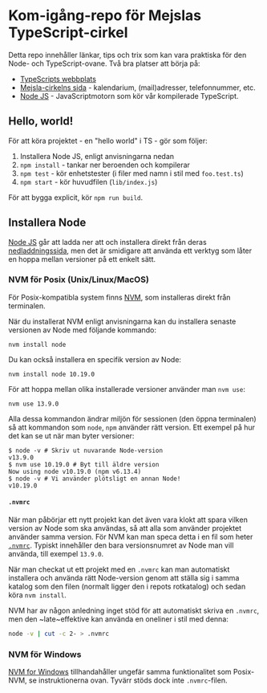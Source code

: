 # Kom-igång-repo för Mejslas TypeScript-cirkel

Detta repo innehåller länkar, tips och trix som kan vara praktiska för den Node-
och TypeScript-ovane. Två bra platser att börja på:

- [TypeScripts webbplats](https://www.typescriptlang.org/)
- [Mejsla-cirkelns sida](https://mejsla.se/cirkel2020/) - kalendarium,
  (mail)adresser, telefonnummer, etc.
- [Node JS](https://nodejs.org/) - JavaScriptmotorn som kör vår kompilerade
  TypeScript.

## Hello, world!

För att köra projektet - en "hello world" i TS - gör som följer:

1. Installera Node JS, enligt anvisningarna nedan
2. `npm install` - tankar ner beroenden och kompilerar
3. `npm test` - kör enhetstester (i filer med namn i stil med `foo.test.ts`)
3. `npm start` - kör huvudfilen (`lib/index.js`)

För att bygga explicit, kör `npm run build`.

## Installera Node

[Node JS](https://nodejs.org/) går att ladda ner att och installera direkt från
deras [nedladdningssida](https://nodejs.org/en/download/), men det är smidigare
att använda ett verktyg som låter en hoppa mellan versioner på ett enkelt sätt.

### NVM för Posix (Unix/Linux/MacOS)

För Posix-kompatibla system finns [NVM](https://github.com/nvm-sh/nvm), som
installeras direkt från terminalen.

När du installerat NVM enligt anvisningarna kan du installera senaste versionen
av Node med följande kommando:

    nvm install node

Du kan också installera en specifik version av Node:

    nvm install node 10.19.0

För att hoppa mellan olika installerade versioner använder man `nvm use`:

    nvm use 13.9.0

Alla dessa kommandon ändrar miljön för sessionen (den öppna terminalen) så att
kommandon som `node`, `npm` använder rätt version. Ett exempel på hur det kan se
ut när man byter versioner:

```shell
$ node -v # Skriv ut nuvarande Node-version
v13.9.0
$ nvm use 10.19.0 # Byt till äldre version
Now using node v10.19.0 (npm v6.13.4)
$ node -v # Vi använder plötsligt en annan Node!
v10.19.0
```

#### `.nvmrc`

När man påbörjar ett nytt projekt kan det även vara klokt att spara vilken
version av Node som ska användas, så att alla som använder projektet använder
samma version. För NVM kan man speca detta i en fil som heter
[`.nvmrc`](https://github.com/nvm-sh/nvm#nvmrc). Typiskt innehåller den bara
versionsnumret av Node man vill använda, till exempel `13.9.0`.

När man checkat ut ett projekt med en `.nvmrc` kan man automatiskt installera
och använda rätt Node-version genom att ställa sig i samma katalog som den filen
(normalt ligger den i repots rotkatalog) och sedan köra `nvm install`.

NVM har av någon anledning inget stöd för att automatiskt skriva en `.nvmrc`,
men den ~late~effektive kan använda en oneliner i stil med denna:

```bash
node -v | cut -c 2- > .nvmrc
```

### NVM för Windows 

[NVM for Windows](https://github.com/coreybutler/nvm-windows/) tillhandahåller
ungefär samma funktionalitet som Posix-NVM, se instruktionerna ovan. Tyvärr
stöds dock inte `.nvmrc`-filen.
